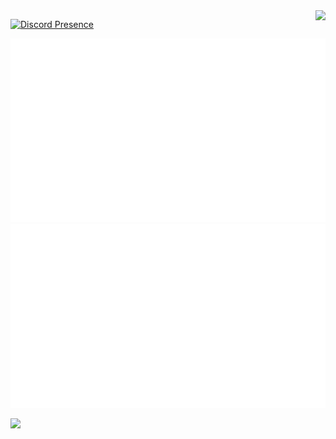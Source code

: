 <img src="https://osu-sig.vercel.app/card?user=samoxo&mode=std&lang=en&mini=true" align="right">

[![Discord Presence](https://lanyard.cnrad.dev/api/274178934143451137?theme=light&bg=ffffff&borderRadius=10px)](https://discord.com/users/274178934143451137)

<img src="./generated/overview.svg"><img src="./generated/languages.svg">
</div>

![](https://count.getloli.com/@okisooo)
